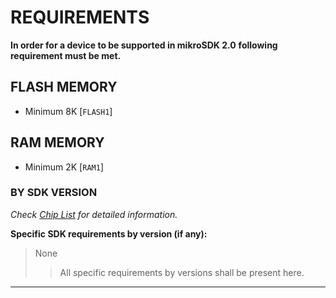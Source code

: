 # REQUIREMENTS

**In order for a device to be supported in mikroSDK 2.0**
**following requirement must be met.**

## FLASH MEMORY

* Minimum 8K [`FLASH1`]

## RAM MEMORY

* Minimum 2K [`RAM1`]

### BY SDK VERSION

*Check [Chip List](./SUPPORTED_CHIP_LIST.md) for detailed information.*

**Specific SDK requirements by version (if any):**

> None
>> All specific requirements by versions shall be present here.

---

